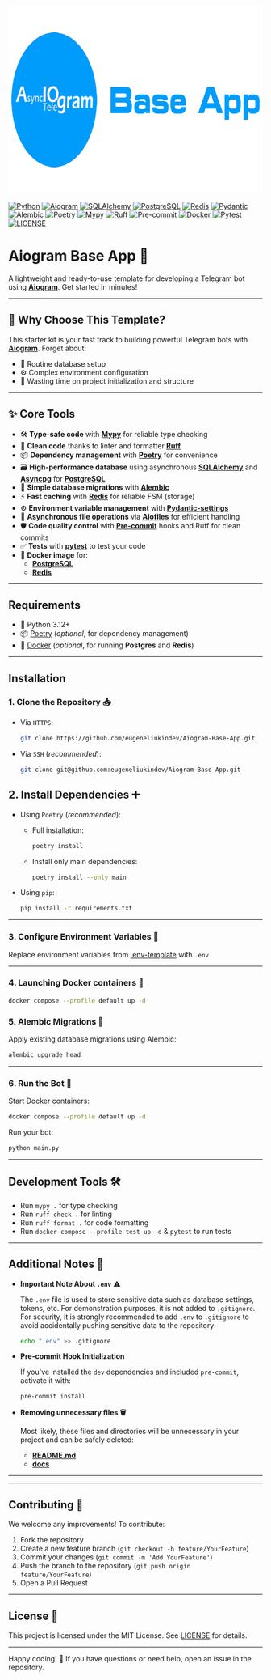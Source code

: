 <p align="center">
  <img width="792" height="369" src="docs/images/logo.png" alt="logo">
</p>

[![Python](https://img.shields.io/badge/Python-3.12+-2d91f5?logo=python&logoColor=FFD43B&style=for-the-badge)](https://www.python.org/)
[![Aiogram](https://img.shields.io/badge/Aiogram-3.x-2d91f5?logo=telegram&style=for-the-badge)](https://aiogram.dev/)
[![SQLAlchemy](https://img.shields.io/badge/SQLAlchemy-2.0-D71F00?logo=sqlalchemy&style=for-the-badge)](https://www.sqlalchemy.org/)
[![PostgreSQL](https://img.shields.io/badge/Postgresql-16.0-2d91f5?logo=postgresql&logoColor=white&style=for-the-badge)](https://www.postgresql.org/)
[![Redis](https://img.shields.io/badge/Redis-latest-DC382D?logo=redis&style=for-the-badge)](https://redis.io/)
[![Pydantic](https://img.shields.io/badge/Pydantic-2.11.5-E92063?logo=pydantic&style=for-the-badge)](https://docs.pydantic.dev/latest/)
[![Alembic](https://img.shields.io/badge/Alembic-1.16.1-2d91f5?style=for-the-badge)](https://redis.io/)
[![Poetry](https://img.shields.io/badge/Poetry-2.1.3-2d91f5?logo=poetry&style=for-the-badge)](https://python-poetry.org/)
[![Mypy](https://img.shields.io/badge/Mypy-1.6-2d91f5?logo=python&logoColor=59acff&style=for-the-badge)](https://mypy-lang.org/)
[![Ruff](https://img.shields.io/badge/Ruff-0.11.12-green?logo=ruff&style=for-the-badge)](https://docs.astral.sh/ruff/)
[![Pre-commit](https://img.shields.io/badge/Pre--commit-4.2.0-yellow?logo=precommit&style=for-the-badge)](https://pre-commit.com/)
[![Docker](https://img.shields.io/badge/Docker-24.0-2d91f5?logo=docker&style=for-the-badge)](https://www.docker.com/)
[![Pytest](https://img.shields.io/badge/Pytest-8.4.0-2d91f5?logo=pytest&style=for-the-badge)](https://docs.pytest.org/)
[![LICENSE](https://img.shields.io/badge/license-mit-green?style=for-the-badge)](LICENSE.txt)

# Aiogram Base App 🚀

A lightweight and ready-to-use template for developing a Telegram bot using [**Aiogram**](https://github.com/aiogram/aiogram). Get started in minutes!

---

## 🌟 Why Choose This Template?

This starter kit is your fast track to building powerful Telegram bots with [**Aiogram**](https://github.com/aiogram/aiogram). Forget about:

- 🔧 Routine database setup
- ⚙️ Complex environment configuration
- 📂 Wasting time on project initialization and structure

---

## ✨ Core Tools

- 🛠️ **Type-safe code** with [**Mypy**](https://github.com/python/mypy) for reliable type checking
- 🧼 **Clean code** thanks to linter and formatter [**Ruff**](https://github.com/astral-sh/ruff)
- 📦 **Dependency management** with [**Poetry**](https://github.com/python-poetry/poetry) for convenience
- 🗃️ **High-performance database** using asynchronous [**SQLAlchemy**](https://github.com/sqlalchemy/sqlalchemy) and [**Asyncpg**](https://magicstack.github.io/asyncpg/current/) for [**PostgreSQL**](https://www.postgresql.org/)
- 🔄 **Simple database migrations** with [**Alembic**](https://github.com/sqlalchemy/alembic)
- ⚡ **Fast caching** with [**Redis**](https://github.com/redis/redis-py) for reliable FSM (storage)
- ⚙️ **Environment variable management** with [**Pydantic-settings**](https://github.com/pydantic/pydantic-settings)
- 📁 **Asynchronous file operations** via [**Aiofiles**](https://github.com/Tinche/aiofiles) for efficient handling
- 🛡️ **Code quality control** with [**Pre-commit**](https://github.com/pre-commit/pre-commit) hooks and Ruff for clean commits
- ✅ **Tests** with [**pytest**](https://github.com/pytest-dev/pytest) to test your code
- 🐳 **Docker image** for:
    - [**PostgreSQL**](https://hub.docker.com/_/postgres)
    - [**Redis**](https://hub.docker.com/_/redis)

---

## Requirements

- 🐍 Python 3.12+
- 📦 [Poetry](https://python-poetry.org/docs/#installation) (*optional*, for dependency management)
- 🐳 [Docker](https://www.docker.com/get-started) (*optional*, for running **Postgres** and **Redis**)

---

## Installation

### 1. Clone the Repository 📥

- Via `HTTPS`:
  ```bash
  git clone https://github.com/eugeneliukindev/Aiogram-Base-App.git
  ```

- Via `SSH` (*recommended*):
   ```bash
   git clone git@github.com:eugeneliukindev/Aiogram-Base-App.git
   ```

## 2. Install Dependencies ➕

- Using `Poetry` (*recommended*):
  - Full installation:
    ```bash
    poetry install
    ```
  
  - Install only main dependencies:
    ```bash
    poetry install --only main
    ```

- Using `pip`:
  ```bash
  pip install -r requirements.txt
  ```

---

### 3. Configure Environment Variables 🔑

Replace environment variables from [.env-template](.env-template) with `.env`

---


### 4. Launching Docker containers 🐳
```bash
docker compose --profile default up -d 
```

### 5. Alembic Migrations 🔄
Apply existing database migrations using Alembic:

```bash
alembic upgrade head
```

---

### 6. Run the Bot 🚀

Start Docker containers:
```bash
docker compose --profile default up -d 
```

Run your bot:
```bash
python main.py
```

---

## Development Tools 🛠️

- Run `mypy .` for type checking
- Run `ruff check .` for linting
- Run `ruff format .` for code formatting
- Run `docker compose --profile test up -d` & `pytest` to run tests

---

## Additional Notes 📌

- **Important Note About `.env`** ⚠️

  The `.env` file is used to store sensitive data such as database settings, tokens, etc. For demonstration purposes, it is not added to `.gitignore`. For security, it is strongly recommended to add `.env` to `.gitignore` to avoid accidentally pushing sensitive data to the repository:
  ```bash
  echo ".env" >> .gitignore
  ```

- **Pre-commit Hook Initialization**

  If you've installed the `dev` dependencies and included `pre-commit`, activate it with:
  ```bash
  pre-commit install
  ```
- **Removing unnecessary files 🗑️**

  Most likely, these files and directories will be unnecessary in your project and can be safely deleted:
  - [**README.md**](README.md)
  - [**docs**](docs)

---

---

## Contributing 🤝

We welcome any improvements! To contribute:

1. Fork the repository
2. Create a new feature branch (`git checkout -b feature/YourFeature`)
3. Commit your changes (`git commit -m 'Add YourFeature'`)
4. Push the branch to the repository (`git push origin feature/YourFeature`)
5. Open a Pull Request

---

## License 📄

This project is licensed under the MIT License. See [LICENSE](LICENSE.txt) for details.

---

Happy coding! 🎉 If you have questions or need help, open an issue in the repository.